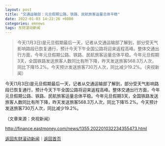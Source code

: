 ```yaml
---
layout: post
title: "交通运输部：元旦假期公路、铁路、民航旅客运量总体平稳"
date: 2022-01-03 14:22:26 +0800
categories: emnews
tags: 东财滚动新闻
---
```

> 今天(1月3日)是元旦假期最后一天，记者从交通运输部了解到，部分受天气影响路段已恢复通行，预计今天下午全国公路将迎来返程高峰。整体交通出行方面，今年元旦假期公路、铁路、民航旅客运量总体平稳。今年元旦假期3天，全国铁路发送旅客人数同比有所下降，昨天发送旅客568.3万人次，同比下降15.2%。今天预计发送旅客730万人次，同比减少19.2%。（央视新闻）

<p>今天(1月3日)是元旦假期最后一天，记者从交通运输部了解到，部分受天气影响路段已恢复通行，预计今天下午全国公路将迎来返程高峰。整体交通出行方面，今年元旦假期公路、铁路、民航旅客运量总体平稳。今年元旦假期3天，全国铁路发送旅客人数同比有所下降，昨天发送旅客568.3万人次，同比下降15.2%。今天预计发送旅客730万人次，同比减少19.2%。</p><p class="em_media">（文章来源：央视新闻）</p>

<http://finance.eastmoney.com/news/1355,202201032234355473.html>

[返回东财滚动新闻](//finews.withounder.com/emnews/)｜[返回首页](//finews.withounder.com/)